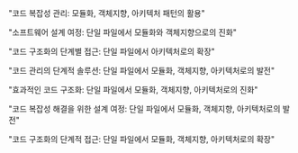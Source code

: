 "코드 복잡성 관리: 모듈화, 객체지향, 아키텍처 패턴의 활용"

"소프트웨어 설계 여정: 단일 파일에서 모듈화와 객체지향으로의 진화"

"코드 구조화의 단계별 접근: 단일 파일에서 아키텍처로의 확장"

"코드 관리의 단계적 솔루션: 단일 파일에서 모듈화, 객체지향, 아키텍처로의 발전"

"효과적인 코드 구조화: 단일 파일에서 모듈화, 객체지향, 아키텍처로의 진화"

"코드 복잡성 해결을 위한 설계 여정: 단일 파일에서 모듈화, 객체지향, 아키텍처로의 발전"

"코드 구조화의 단계적 접근: 단일 파일에서 모듈화, 객체지향, 아키텍처로의 확장"